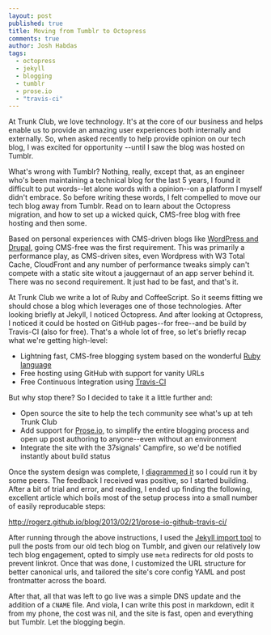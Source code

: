 ```yaml
---
layout: post
published: true
title: Moving from Tumblr to Octopress
comments: true
author: Josh Habdas
tags: 
  - octopress
  - jekyll
  - blogging
  - tumblr
  - prose.io
  - "travis-ci"
---
```


At Trunk Club, we love technology. It's at the core of our business and helps enable us to provide an amazing user experiences both internally and externally. So, when asked recently to help provide opinion on our tech blog, I was excited for opportunity --until I saw the blog was hosted on Tumblr.

What's wrong with Tumblr? Nothing, really, except that, as an engineer who's been maintaining a technical blog for the last 5 years, I found it difficult to put words--let alone words with a opinion--on a platform I myself didn't embrace. So before writing these words, I felt compelled to move our tech blog away from Tumblr. Read on to learn about the Octopress migration, and how to set up a wicked quick, CMS-free blog with free hosting and then some.

<!-- more -->

Based on personal experiences with CMS-driven blogs like [WordPress and Drupal](http://www.habdas.org/drupal-7-for-wordpress-admins/), going CMS-free was the first requirement. This was primarily a performance play, as CMS-driven sites, even Wordpress with W3 Total Cache, CloudFront and any number of performance tweaks simply can't compete with a static site witout a jauggernaut of an app server behind it. There was no second requirement. It just had to be fast, and that's it.

At Trunk Club we write a lot of Ruby and CoffeeScript. So it seems fitting we should chose a blog which leverages one of those technologies. After looking briefly at Jekyll, I noticed Octopress. And after looking at Octopress, I noticed it could be hosted on GitHub pages--for free--and be build by Travis-CI (also for free). That's a whole lot of free, so let's briefly recap what we're getting high-level:

- Lightning fast, CMS-free blogging system based on the wonderful [Ruby language](https://www.ruby-lang.org/)
- Free hosting using GitHub with support for vanity URLs
- Free Continuous Integration using [Travis-CI](https://travis-ci.org/)

But why stop there? So I decided to take it a little further and:

- Open source the site to help the tech community see what's up at teh Trunk Club
- Add support for [Prose.io](http://prose.io/), to simplify the entire blogging process and open up post authoring to anyone--even without an environment
- Integrate the site with the 37signals' Campfire, so we'd be notified instantly about build status

Once the system design was complete, I [diagrammed it](http://www.gliffy.com/go/publish/4845414) so I could run it by some peers. The feedback I received was positive, so I started building. After a bit of trial and error, and reading, I ended up finding the following, excellent article which boils most of the setup process into a small number of easily reproducable steps:

http://rogerz.github.io/blog/2013/02/21/prose-io-github-travis-ci/

After running through the above instructions, I used the [Jekyll import tool](https://github.com/jekyll/jekyll-import) to pull the posts from our old tech blog on Tumblr, and given our relatively low tech blog engagement, opted to simply use `meta` redirects for old posts to prevent linkrot. Once that was done, I customized the URL structure for better canonical urls, and tailored the site's core config YAML and post frontmatter across the board.

After that, all that was left to go live was a simple DNS update and the addition of a `CNAME` file. And viola, I can write this post in markdown, edit it from my phone, the cost was nil, and the site is fast, open and everything but Tumblr. Let the blogging begin.